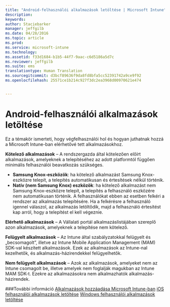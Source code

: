 ```yaml
---
title: "Android-felhasználói alkalmazások letöltése | Microsoft Intune"
description: 
keywords: 
author: Staciebarker
manager: jeffgilb
ms.date: 04/28/2016
ms.topic: article
ms.prod: 
ms.service: microsoft-intune
ms.technology: 
ms.assetid: f33d1684-b1b5-44f7-9aac-c6d5186a5d7c
ms.reviewer: jeffgilb
ms.suite: ems
translationtype: Human Translation
ms.sourcegitcommit: d3bcf89636f9da8fd8bfa5cc52391742a9ce9f92
ms.openlocfilehash: 25571ce1b214c927f3dc2ea3968d00970621e474


---
```



# Android-felhasználói alkalmazások letöltése
Ez a témakör ismerteti, hogy végfelhasználói hol és hogyan juthatnak hozzá a Microsoft Intune-ban elérhetővé tett alkalmazásokhoz. 

**Kötelező alkalmazások** – A rendszergazda által kötelezően előírt alkalmazások, amelyeknek a telepítéséhez az adott platformtól függően minimális felhasználói beavatkozás szükséges.
 
- **Samsung Knox-eszközök**: ha kötelező alkalmazást Samsung Knox-eszközre telepít, a telepítés automatikusan és értesítések nélkül történik.
- **Natív (nem Samsung Knox) eszközök**: ha kötelező alkalmazást nem Samsung Knox-eszközre telepít, a telepítés a felhasználó eszközére nem automatikusan történik. A felhasználókat ebben az esetben felkéri a rendszer az alkalmazás telepítésére. Ha a felkérésre a felhasználó igennel válaszol, az alkalmazás letöltődik, majd a felhasználó értesítést kap arról, hogy a telepítést el kell végeznie. 

**Elérhető alkalmazások** – A Vállalati portál alkalmazáslistájában szereplő azon alkalmazások, amelyeknek a telepítése nem kötelező.

**Felügyelt alkalmazások** – Az Intune által szabályzatokkal felügyelt és „becsomagolt”, illetve az Intune Mobile Application Management (MAM) SDK-val készített alkalmazások. Ezek az alkalmazások az Intune-nal kezelhetők, és alkalmazás-házirendekkel felügyelhetők.

**Nem felügyelt alkalmazások** – Azok az alkalmazások, amelyeket nem az Intune csomagolt be, illetve amelyek nem foglalják magukban az Intune MAM SDK-t. Ezekre az alkalmazásokra nem alkalmazhatók alkalmazás-házirendek.

###További információ
[Alkalmazások hozzáadása Microsoft Intune-ban](/intune/deploy-use/add-apps)
[iOS felhasználói alkalmazások letöltése](how-your-ios-users-get-their-apps.md)
[Windows felhasználói alkalmazások letöltése](how-your-windows-users-get-their-apps.md)


<!--HONumber=Jul16_HO1-->


